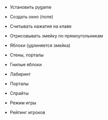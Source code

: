 - Установить pygame
- Создать окно (поле)
- Считывать нажатия на клаве
- Отрисовывать змейку по прямоугольникам
- Яблоки (удлиняется змейка)
- Стены, порталы


- Гнилые яблоки
- Лабиринт
- Порталы
- Спрайты
- Режим игры
- Рейтинг игроков